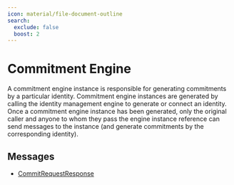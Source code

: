 ```yaml
---
icon: material/file-document-outline
search:
  exclude: false
  boost: 2
---
```


# Commitment Engine

A commitment engine instance is responsible for generating commitments by a particular identity. Commitment engine instances are generated by calling the identity management engine to generate or connect an identity. Once a commitment engine instance has been generated, only the original caller and anyone to whom they pass the engine instance reference can send messages to the instance (and generate commitments by the corresponding identity).

## Messages

- [CommitRequestResponse](./commitment/commit-request-response.md)
